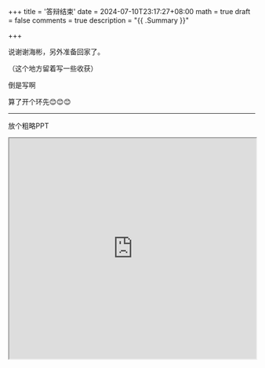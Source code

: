 +++
title = '答辩结束'
date = 2024-07-10T23:17:27+08:00
math = true 
draft = false
comments = true
description = "{{ .Summary }}"

+++

说谢谢海彬，另外准备回家了。

（这个地方留着写一些收获）

倒是写啊

算了开个环先😊😊😊

-----



放个粗略PPT

<iframe src="https://gamma.app/embed/rx83a562p1sz31t" style="width: 700px; max-width: 100%; height: 450px" allow="fullscreen" title="O2O优惠券使用预测"></iframe>
